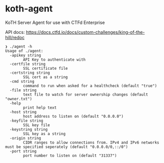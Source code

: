 # koth-agent

KoTH Server Agent for use with CTFd Enterprise

API docs: https://docs.ctfd.io/docs/custom-challenges/king-of-the-hill/redoc

```
❯ ./agent -h
Usage of ./agent:
  -apikey string
        API Key to authenticate with
  -certfile string
        SSL certificate file
  -certstring string
        SSL cert as a string
  -cmd string
        command to run when asked for a healthcheck (default "true")
  -file string
        text file to watch for server ownership changes (default "owner.txt")
  -help
        print help text
  -host string
        host address to listen on (default "0.0.0.0")
  -keyfile string
        SSL key file
  -keystring string
        SSL key as a string
  -origin string
        CIDR ranges to allow connections from. IPv4 and IPv6 networks must be specified seperately (default "0.0.0.0/0,::/0")
  -port string
        port number to listen on (default "31337")
```
